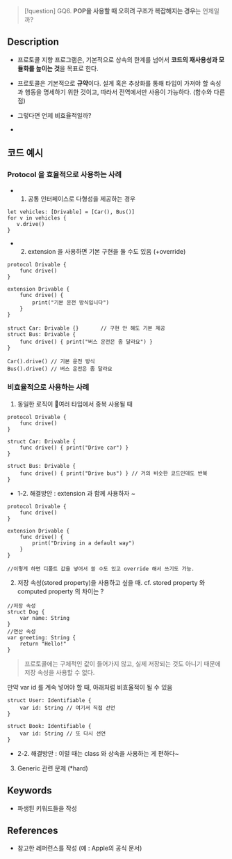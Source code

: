 >[!question]
>GQ6. **POP을 사용할 때 오히려 구조가 복잡해지는 경우**는 언제일까?

## Description
- 프로토콜 지향 프로그램은, 기본적으로 상속의 한계를 넘어서 **코드의 재사용성과 모듈화를 높이는 것**을 목표로 한다. 
- 프로토콜은 기본적으로 **규약**이다. 설계 혹은 추상화를 통해 타입이 가져야 할 속성과 행동을 명세하기 위한 것이고, 따라서 전역에서만 사용이 가능하다. (함수와 다른 점)

- 그렇다면 언제 비효율적일까? 
- 


## 코드 예시
### Protocol 을 효율적으로 사용하는 사례 
- 1. 공통 인터페이스로 다형성을 제공하는 경우
 ```
 let vehicles: [Drivable] = [Car(), Bus()]
for v in vehicles {
    v.drive()
}
```
- 2. extension 을 사용하면 기본 구현을 둘 수도 있음 (+override)
```
protocol Drivable {
    func drive()
}

extension Drivable {
    func drive() {
        print("기본 운전 방식입니다")
    }
}

struct Car: Drivable {}       // 구현 안 해도 기본 제공
struct Bus: Drivable {
    func drive() { print("버스 운전은 좀 달라요") }
}

Car().drive() // 기본 운전 방식
Bus().drive() // 버스 운전은 좀 달라요

```
### 비효율적으로 사용하는 사례
1. 동일한 로직이 여러 타입에서 중복 사용될 때 
~~~
protocol Drivable {
    func drive()
}

struct Car: Drivable {
    func drive() { print("Drive car") }
}

struct Bus: Drivable {
    func drive() { print("Drive bus") } // 거의 비슷한 코드인데도 반복
}

~~~
* 1-2. 해결방안 : extension 과 함께 사용하자 ~ 
~~~
protocol Drivable {
    func drive()
}

extension Drivable {
    func drive() {
        print("Driving in a default way")
    }
}

//이렇게 하면 디폴트 값을 넣어서 쓸 수도 있고 override 해서 쓰기도 가능. 
~~~
2. 저장 속성(stored property)을 사용하고 싶을 때. 
		cf. stored property 와 computed property 의 차이는 ? 
```
//저장 속성
struct Dog {
    var name: String
}
//연산 속성
var greeting: String {
    return "Hello!"
}
```
> 프로토콜에는 구체적인 값이 들어가지 않고, 실제 저장되는 것도 아니기 때문에 저장 속성을 사용할 수 없다. 

만약 var id 를 계속 넣어야 할 때, 아래처럼 비효율적이 될 수 있음 
~~~
struct User: Identifiable {
    var id: String // 여기서 직접 선언
}

struct Book: Identifiable {
    var id: String // 또 다시 선언
}

~~~
* 2-2. 해결방안 : 이럴 때는 class 와 상속을 사용하는 게 편하다~ 

3. Generic 관련 문제 (*hard)

## Keywords
+ 파생된 키워드들을 작성

## References
- 참고한 레퍼런스를 작성 (예 : Apple의 공식 문서)